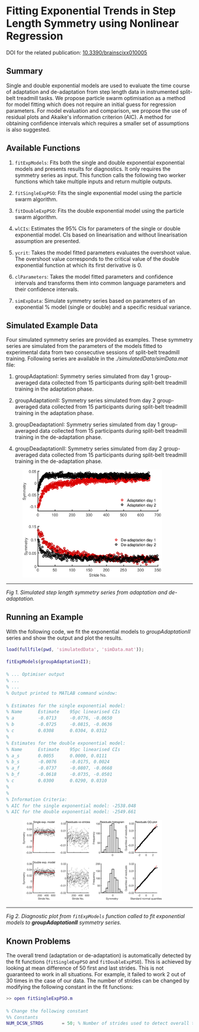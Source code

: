 # Fitting Exponential Trends in Step Length Symmetry using Nonlinear Regression

DOI for the related publication: [10.3390/brainscixx010005](https://doi.org/10.3390/brainscixx010005)

## Summary

Single and double exponential models are used to evaluate the time course of adaptation and de-adaptation from step length data in instrumented split-belt treadmill tasks. We propose particle swarm optimisation as a method for model fitting which does not require an initial guess for regression parameters. For model evaluation and comparison, we propose the use of residual plots and Akaike's information criterion (AIC). A method for obtaining confidence intervals which requires a smaller set of assumptions is also suggested.

## Available Functions

1. `fitExpModels`: Fits both the single and double exponential exponential models and presents results for diagnostics. It only requires the symmetry series as input. This function calls the following two worker functions which take multiple inputs and return multiple outputs.

2. `fitSingleExpPSO`: Fits the single exponential model using the particle swarm algorithm.

3. `fitDoubleExpPSO`: Fits the double exponential model using the particle swarm algorithm.

4. `wlCIs`: Estimates the 95% CIs for parameters of the single or double exponential model. CIs based on linearisation and without linearisation assumption are presented.

5. `ycrit`: Takes the model fitted parameters evaluates the overshoot value. The overshoot value corresponds to the critical value of the double exponential function at which its first derivative is 0.

6. `clParameters`: Takes the model fitted parameters and confidence intervals and transforms them into common language parameters and their confidence intervals.

7. `simExpData`: Simulate symmetry series based on parameters of an exponential
%   model (single or double) and a specific residual variance.

## Simulated Example Data

Four simulated symmetry series are provided as examples. These symmetry series are simulated from the parameters of the models fitted to experimental data from two consecutive sessions of split-belt treadmill training. Following series are available in the *./simulatedData/simData.mat* file:

1. groupAdaptationI: Symmetry series simulated from day 1 group-averaged data collected from 15 participants during split-belt treadmill training in the adaptation phase.

2. groupAdaptationII: Symmetry series simulated from day 2 group-averaged data collected from 15 participants during split-belt treadmill training in the adaptation phase.

3. groupDeadaptationI: Symmetry series simulated from day 1 group-averaged data collected from 15 participants during split-belt treadmill training in the de-adaptation phase.

4. groupDeadaptationII: Symmetry series simulated from day 2 group-averaged data collected from 15 participants during split-belt treadmill training in the de-adaptation phase.

<p align="center">
<img alt="DACA Example" src="sim_data_plotted.png" height="auto" width="75%" style="margin-right:40px;"/><hr>
<em>Fig 1. Simulated step length symmetry series from adaptation and de-adaptation.</em>
</p>


## Running an Example

With the following code, we fit the exponential models to *groupAdaptationII* series and show the output and plot the results.

```MATLAB
load(fullfile(pwd, 'simulatedData', 'simData.mat'));

fitExpModels(groupAdaptationII);

% ... Optimiser output
% ...
% ...
% Output printed to MATLAB command window:

% Estimates for the single exponential model:
% Name		Estimate	95pc linearised CIs
% a		    -0.0713		-0.0776, -0.0650
% b		    -0.0725		-0.0815, -0.0636
% c		    0.0308		0.0304, 0.0312
%
% Estimates for the double exponential model:
% Name		Estimate	95pc linearised CIs
% a_s		0.0055		0.0000, 0.0111
% b_s		-0.0076		-0.0175, 0.0024
% a_f		-0.0737		-0.0807, -0.0668
% b_f		-0.0618		-0.0735, -0.0501
% c		    0.0300		0.0290, 0.0310
%
%
% Information Criteria:
% AIC for the single exponential model: -2538.048
% AIC for the double exponential model: -2549.661
```

<p align="center">
<img alt="DACA Example" src="sim_data_fitted.png" height="auto" width="75%" style="margin-right:40px;"/><hr>
<em>Fig 2. Diagnostic plot from <code>fitExpModels</code> function called to fit exponential models to <b>groupAdaptationII</b> symmetry series.</em>
</p>

## Known Problems

The overall trend (adaptation or de-adaptation) is automatically detected by the fit functions (`fitSingleExpPSO` and `fitDoubleExpPSO`). This is achieved by looking at mean difference of 50 first and last strides. This is not guaranteed to work in all situations. For example, it failed to work 2 out of 30 times in the case of our data. The number of strides can be changed by modifying the following constant in the fit functions:

```MATLAB
>> open fitSingleExpPSO.m

% Change the following constant
%% Constants
NUM_DCSN_STRDS       = 50; % Number of strides used to detect overall trend
```